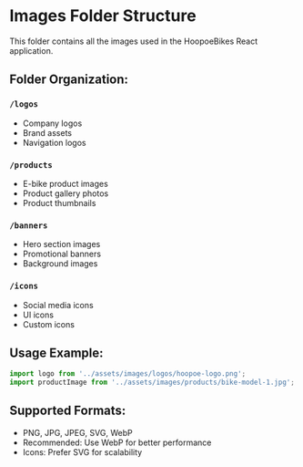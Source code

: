 # Images Folder Structure

This folder contains all the images used in the HoopoeBikes React application.

## Folder Organization:

### `/logos`
- Company logos
- Brand assets
- Navigation logos

### `/products` 
- E-bike product images
- Product gallery photos
- Product thumbnails

### `/banners`
- Hero section images
- Promotional banners
- Background images

### `/icons`
- Social media icons
- UI icons
- Custom icons

## Usage Example:
```javascript
import logo from '../assets/images/logos/hoopoe-logo.png';
import productImage from '../assets/images/products/bike-model-1.jpg';
```

## Supported Formats:
- PNG, JPG, JPEG, SVG, WebP
- Recommended: Use WebP for better performance
- Icons: Prefer SVG for scalability
